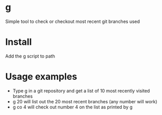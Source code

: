 # g
Simple tool to check or checkout most recent git branches used

# Install
Add the g script to path

# Usage examples
- Type g in a git repository and get a list of 10 most recently visited branches
- g 20 will list out the 20 most recent branches (any number will work)
- g co 4 will check out number 4 on the list as printed by g
